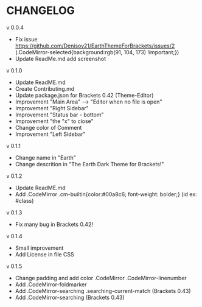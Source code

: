 CHANGELOG
=====================

v 0.0.4

* Fix issue https://github.com/Denisov21/EarthThemeForBrackets/issues/2
(.CodeMirror-selected{background:rgb(91, 104, 173) !important;})
* Update ReadMe.md add screenshot

v 0.1.0

* Update ReadME.md
* Create Contributing.md
* Update package.json for Brackets 0.42 (Theme-Editor)
* Improvement "Main Area" --> "Editor when no file is open"
* Improvement "Right Sidebar"
* Improvement "Status bar - bottom"
* Improvement "the "x" to close"
* Change color of Comment
* Improvement "Left Sidebar"

v 0.1.1

* Change name in "Earth"
* Change descrition in "The Earth Dark Theme for Brackets!"

v 0.1.2

* Update ReadME.md
* Add .CodeMirror .cm-builtin{color:#00a8c6; font-weight: bolder;} (id ex: #class)

v 0.1.3

* Fix many bug in Brackets 0.42!

v 0.1.4

* Small improvement
* Add License in file CSS

v 0.1.5

* Change padding  and add color .CodeMirror .CodeMirror-linenumber
* Add .CodeMirror-foldmarker
* Add .CodeMirror-searching .searching-current-match (Brackets 0.43)
* Add .CodeMirror-searching (Brackets 0.43)

